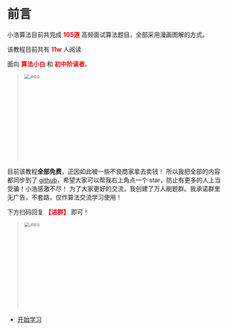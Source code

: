 # 前言

小浩算法目前共完成 <font color="red"><b>105道</b></font> 高频面试算法题目，全部采用漫画图解的方式。

该教程目前共有 <font color="red"><b>11w</b></font> 人阅读

面向 <font color="red"><b>算法小白</b></font> 和 <font color="red"><b>初中阶读者</b></font>。

> <img src="http://www.geekxh.com/img/suggest.jpeg" alt="JPEG" style="zoom: 67%;" width=300/>

目前该教程<b>全部免费</b>，正因如此被一些不良商家拿去卖钱！ 所以我把全部的内容都同步到了 [github](https://github.com/geekxh/hello-algorithm)，希望大家可以帮我右上角点一个 star，防止有更多的人上当受骗！小浩感激不尽！
为了大家更好的交流，我创建了万人刷题群。我承诺群里无广告，不套路，仅作算法交流学习使用！


下方扫码回复 <font color="red"><b>【进群】</b></font> 即可！

> <img src="http://www.geekxh.com/img/avatar.jpeg" alt="JPEG" style="zoom: 67%;" width=300/>


* [开始学习](http://www.geekxh.com) 